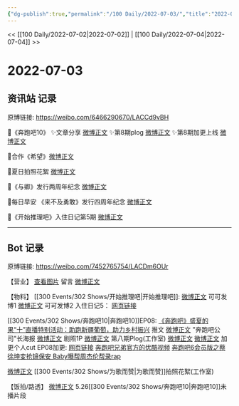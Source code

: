 ```yaml
---
{"dg-publish":true,"permalink":"/100 Daily/2022-07-03/","title":"2022-07-03","created":"2022-12-06T15:04:36.000+08:00","updated":"2023-04-11T14:46:33.909+08:00"}
---
```



<< [[100 Daily/2022-07-02\|2022-07-02]] | [[100 Daily/2022-07-04\|2022-07-04]] >>

# 2022-07-03

## 资讯站 记录

原博链接: https://weibo.com/6466290670/LACCd9vBH

🌟《奔跑吧10》
✨文章分享 [微博正文](https://m.weibo.cn/6466290670/4787119435022898)
✨第8期plog [微博正文](https://m.weibo.cn/6466290670/4787118217365960)
✨第8期加更上线 [微博正文](https://m.weibo.cn/6466290670/4787120189998696)

🌟合作《希望》[微博正文](https://m.weibo.cn/6466290670/4787157200273981)

🌟夏日拍照花絮 [微博正文](https://m.weibo.cn/6466290670/4787157489420437)

🌟《与卿》发行两周年纪念 [微博正文](https://m.weibo.cn/6466290670/4787119589949807)

🌟每日早安
《来不及勇敢》发行四周年纪念 [微博正文](https://m.weibo.cn/6466290670/4787058105912042)

🌟《开始推理吧》入住日记第5期 [微博正文](https://m.weibo.cn/6466290670/4787224384638129)

---
## Bot 记录

原博链接: https://weibo.com/7452765754/LACDm6OUr

【营业】
[查看图片](https://wx2.sinaimg.cn/large/0088n2Pggy1h3u42ta0j0j30yi07djrm.jpg) 留言 [微博正文](https://weibo.com/1736988591/LAsTUAklC)

【物料】
[[300 Events/302 Shows/开始推理吧\|开始推理吧]]:
[微博正文](https://weibo.com/7736960489/LAzV1ygly) 可可发博1
[微博正文](https://weibo.com/7736960489/LAA5Y1uhj) 可可发博2
入住日记5：
[网页链接](https://weibo.cn/sinaurl?u=https%3A%2F%2Fv.qq.com%2Fx%2Fcover%2Fmzc00200qka8icg.html)

[[300 Events/302 Shows/奔跑吧10\|奔跑吧10]]EP08:
[《奔跑吧》盛夏的果“十”直播特别活动：助跑新疆葡萄，助力乡村振兴](https://weibo.cn/sinaurl?u=https%3A%2F%2Fmp.weixin.qq.com%2Fs%2FSNSyIw6jaoZvXNZ5kXEDtQ) 推文
[微博正文](https://weibo.com/5242381821/LAyhiApV5) "奔跑吧公司"长海报
[微博正文](https://weibo.com/5242381821/LAzQJ1mFc) 剧照1P
[微博正文](https://weibo.com/7478855230/LAyhkChIZ) 第八期Plog(工作室)
[微博正文](https://weibo.com/5876797510/LAytthKuD) [微博正文](https://weibo.com/1371117067/LAynqfGD2) 加更个人cut
EP08加更:
[网页链接](https://weibo.cn/sinaurl?u=https%3A%2F%2Fv.qq.com%2Fx%2Fcover%2Fmzc002004wueoj8.html)
[奔跑吧兄弟官方的优酷视频](https://weibo.cn/sinaurl?u=https%3A%2F%2Fv.youku.com%2Fv_show%2Fid_XNTg2OTY1Mzc0OA%3D%3D.html%3Fspm%3Da2h0c.8166622.PhoneSokuProgram_2.dselectbutton_1%26showid%3Ddebf09fea69e417bb028)
[奔跑吧6会员版之蔡徐坤变抢镜保安 Baby曝帮周杰伦帮录rap](https://weibo.cn/sinaurl?u=https%3A%2F%2Fwww.iqiyi.com%2Fv_14zonnk597g.html)

[微博正文](https://weibo.com/7478855230/LAz5rrFPI) [[300 Events/302 Shows/为歌而赞\|为歌而赞]]拍照花絮(工作室)

【饭拍/路透】
[微博正文](https://weibo.com/6433509682/LvHovCL41) 5.26[[300 Events/302 Shows/奔跑吧10\|奔跑吧10]]未播片段
